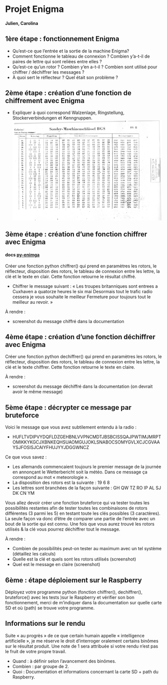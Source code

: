 # Projet Enigma
#### Julien, Carolina

## 1ère étape : fonctionnement Enigma
- Qu’est-ce que l’entrée et la sortie de la machine Enigma?
- Comment fonctionne le tableau de connexion ? Combien y’a-t-il de paires de lettre qui sont reliées entre elles ?
- Qu’est-ce qu’un rotor ? Combien y’en a-t-il ? Combien sont utilisé pour chiffrer / déchiffrer les messages ?
- À quoi sert le réflecteur ? Quel était son problème ?

## 2ème étape : création d’une fonction de chiffrement avec Enigma
- Expliquer à quoi correspond Walzenlage, Ringstellung, Stockerverbindungen et Kenngruppen.
![Graph enigma](./assets/Screenshot_20231117_135306.png)


## 3ème étape : création d’une fonction chiffrer avec Enigma
#### docs [py-enimga](https://readthedocs.org/projects/py-enigma/downloads/pdf/latest/)
Créer une fonction python chiffrer() qui prend en paramètres les rotors, le réflecteur, disposition des rotors, le tableau de connexion entre les lettre, la clé et le texte en clair. Cette fonction retourne le résultat chiffré.
- Chiffrer le message suivant : « Les troupes britanniques sont entrees a Cuxhaven a quatorze heures le six mai Desormais tout le trafic radio cessera je vous souhaite le meilleur Fermeture pour toujours tout le meilleur au revoir. »

À rendre :
- screenshot du message chiffré dans la documentation

## 4ème étape : création d’une fonction déchiffrer avec Enigma
Créer une fonction python dechiffrer() qui prend en paramètres les rotors, le réflecteur, disposition des rotors, le tableau de connexion entre les lettre, la clé et le texte chiffrer. Cette fonction retourne le texte en claire.

À rendre :
- screenshot du message déchiffré dans la documentation (on devrait avoir le même message)

## 5ème étape : décrypter ce message par bruteforce
Voici le message que vous avez subtilement entendu à la radio :
- HUFLTVDIPVYDQFLDZGEHBNLVVPNCMDTJBSBCISSQAJPWTIMJMRPTOMIKKYKGCJXBNKEQHSUAOMGUJOKLSNABOCSOMYGVLXCJCGVAAYSJFOSISJCAIYFHUJYYJDGGWNCZ

Ce que vous savez :
- Les allemands commencaient toujours le premier message de la journée en annonçant le Wetterbericht soit la météo. Dans ce message ça correspond au mot « meteorologie ».
- La disposition des rotors est la suivante : 19 6 8
- Les lettres sont branchées de la façon suivante : GH QW TZ RO IP AL SJ DK CN YM

Vous allez devoir créer une fonction bruteforce qui va tester toutes les possibilités restantes afin de
tester toutes les combinaisons de rotors différentes (3 parmi les 5) en testant toute les clés possibles
(3 caractères). La seule façon va donc d’être de comparer une partie de l’entrée avec un bout de la
sortie qui est connu. Une fois que vous aurez trouvé les rotors utilisés & la clé vous pourrez déchiffrer
tout le message.

À rendre :
- Combien de possibilités peut-on tester au maximum avec un tel système (détaillez les calculs)
- Quelle est la clé et quels sont les rotors utilisés (screenshot)
- Quel est le message en claire (screenshot)

## 6ème : étape déploiement sur le Raspberry
Déployez votre programme python (fonction chiffrer(), dechiffrer(), bruteforce() avec les tests )sur le Raspberry et vérifier son bon fonctionnement, merci de m’indiquer dans la documentation sur quelle carte SD et où (path) se trouve votre programme.


## Informations sur le rendu
Suite « au progrès » de ce que certain humain appelle « intelligence artificielle », je me réserve le droit d’interroger oralement certains binômes sur le résultat produit. Une note de 1 sera attribuée si votre rendu n’est pas le fruit de votre propre travail.

- Quand : à définir selon l’avancement des binômes.
- Combien : par groupe de 2.
- Quoi : Documentation et informations concernant la carte SD + path du Raspberry.